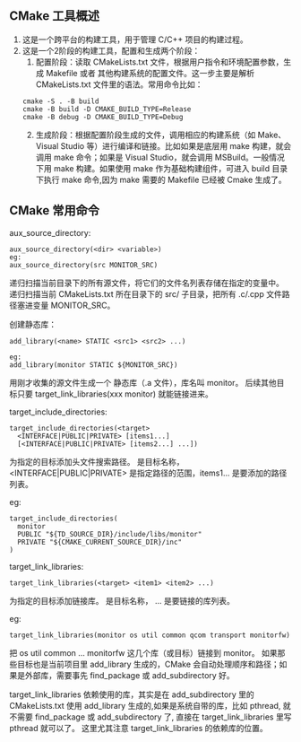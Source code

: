 ## CMake 工具概述
1. 这是一个跨平台的构建工具，用于管理 C/C++ 项目的构建过程。
2. 这是一个2阶段的构建工具，配置和生成两个阶段：
    1. 配置阶段：读取 CMakeLists.txt 文件，根据用户指令和环境配置参数，生成 Makefile 或者 其他构建系统的配置文件。这一步主要是解析 CMakeLists.txt 文件里的语法。常用命令比如：
    ```
    cmake -S . -B build
    cmake -B build -D CMAKE_BUILD_TYPE=Release
    cmake -B debug -D CMAKE_BUILD_TYPE=Debug
    ```
    2. 生成阶段：根据配置阶段生成的文件，调用相应的构建系统（如 Make、Visual Studio 等）进行编译和链接。比如如果是底层用 make 构建，就会调用 make 命令；如果是 Visual Studio，就会调用 MSBuild。一般情况下用 make 构建。如果使用 make 作为基础构建组件，可进入 build 目录下执行 make 命令,因为 make 需要的 Makefile 已经被 Cmake 生成了。


## CMake 常用命令

aux_source_directory:
```
aux_source_directory(<dir> <variable>)
eg:
aux_source_directory(src MONITOR_SRC)
```
递归扫描当前目录下的所有源文件，将它们的文件名列表存储在指定的变量中。
递归扫描当前 CMakeLists.txt 所在目录下的 src/ 子目录，把所有 .c/.cpp 文件路径塞进变量 MONITOR_SRC。

创建静态库：
```
add_library(<name> STATIC <src1> <src2> ...)

eg:
add_library(monitor STATIC ${MONITOR_SRC})
```
用刚才收集的源文件生成一个 静态库（.a 文件），库名叫 monitor。
后续其他目标只要 target_link_libraries(xxx monitor) 就能链接进来。


target_include_directories:
```
target_include_directories(<target>
  <INTERFACE|PUBLIC|PRIVATE> [items1...]
  [<INTERFACE|PUBLIC|PRIVATE> [items2...] ...])
```
为指定的目标添加头文件搜索路径。
<target> 是目标名称，<INTERFACE|PUBLIC|PRIVATE> 是指定路径的范围，items1... 是要添加的路径列表。

eg:
```
target_include_directories(
  monitor
  PUBLIC "${TD_SOURCE_DIR}/include/libs/monitor"
  PRIVATE "${CMAKE_CURRENT_SOURCE_DIR}/inc"
)
```


target_link_libraries:
```
target_link_libraries(<target> <item1> <item2> ...)
```
为指定的目标添加链接库。
<target> 是目标名称，<item1> <item2> ... 是要链接的库列表。

eg:
```
target_link_libraries(monitor os util common qcom transport monitorfw)
```
把 os util common ... monitorfw 这几个库（或目标）链接到 monitor。
如果那些目标也是当前项目里 add_library 生成的，CMake 会自动处理顺序和路径；如果是外部库，需要事先 find_package 或 add_subdirectory 好。

target_link_libraries 依赖使用的库，其实是在 add_subdirectory 里的 CMakeLists.txt 使用 add_library 生成的,如果是系统自带的库，比如 pthread, 就不需要 find_package 或 add_subdirectory 了, 直接在 target_link_libraries 里写 pthread 就可以了。
这里尤其注意 target_link_libraries 的依赖库的位置。

